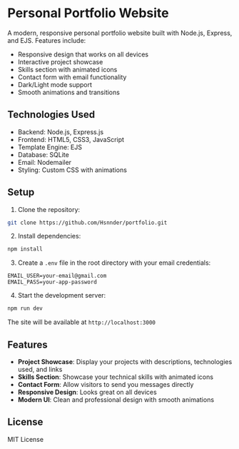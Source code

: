 # Personal Portfolio Website

A modern, responsive personal portfolio website built with Node.js, Express, and EJS. Features include:

- Responsive design that works on all devices
- Interactive project showcase
- Skills section with animated icons
- Contact form with email functionality
- Dark/Light mode support
- Smooth animations and transitions

## Technologies Used

- Backend: Node.js, Express.js
- Frontend: HTML5, CSS3, JavaScript
- Template Engine: EJS
- Database: SQLite
- Email: Nodemailer
- Styling: Custom CSS with animations

## Setup

1. Clone the repository:
```bash
git clone https://github.com/Hsnnder/portfolio.git
```

2. Install dependencies:
```bash
npm install
```

3. Create a `.env` file in the root directory with your email credentials:
```
EMAIL_USER=your-email@gmail.com
EMAIL_PASS=your-app-password
```

4. Start the development server:
```bash
npm run dev
```

The site will be available at `http://localhost:3000`

## Features

- **Project Showcase**: Display your projects with descriptions, technologies used, and links
- **Skills Section**: Showcase your technical skills with animated icons
- **Contact Form**: Allow visitors to send you messages directly
- **Responsive Design**: Looks great on all devices
- **Modern UI**: Clean and professional design with smooth animations

## License

MIT License
